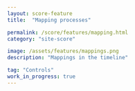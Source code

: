 ```yaml
---
layout: score-feature
title:  "Mapping processes"

permalink: /score/features/mapping.html
category: "site-score"

image: /assets/features/mappings.png
description: "Mappings in the timeline"

tag: "Controls"
work_in_progress: true
---
```

